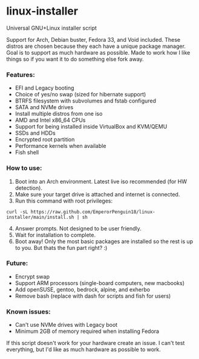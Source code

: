 # linux-installer
Universal GNU+Linux installer script

Support for Arch, Debian buster, Fedora 33, and Void included. These distros are chosen because they each have a unique package manager. Goal is to support as much hardware as possible. Made to work how I like things so if you want it to do something else fork away.

### Features:
- EFI and Legacy booting
- Choice of yes/no swap (sized for hibernate support)
- BTRFS filesystem with subvolumes and fstab configured
- SATA and NVMe drives
- Install multiple distros from one iso
- AMD and Intel x86_64 CPUs
- Support for being installed inside VirtualBox and KVM/QEMU
- SSDs and HDDs
- Encrypted root partition
- Performance kernels when available
- Fish shell

### How to use:
1. Boot into an Arch environment. Latest live iso recommended (for HW detection).
2. Make sure your target drive is attached and internet is connected.
3. Run this command with root privileges:
```
curl -sL https://raw.github.com/EmperorPenguin18/linux-installer/main/install.sh | sh
```
4. Answer prompts. Not designed to be user friendly.
5. Wait for installation to complete.
6. Boot away! Only the most basic packages are installed so the rest is up to you. But thats the fun part right? :)

### Future:
- Encrypt swap
- Support ARM processors (single-board computers, new macbooks)
- Add openSUSE, gentoo, bedrock, alpine, and exherbo
- Remove bash (replace with dash for scripts and fish for users)

### Known issues:
- Can't use NVMe drives with Legacy boot
- Minimum 2GB of memory required when installing Fedora

If this script doesn't work for your hardware create an issue. I can't test everything, but I'd like as much hardware as possible to work.

